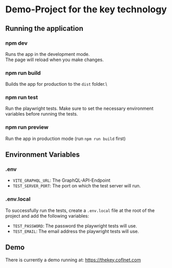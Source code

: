 # Demo-Project for the key technology

## Running the application

### npm dev

Runs the app in the development mode.\
The page will reload when you make changes.

### npm run build

Builds the app for production to the `dist` folder.\

### npm run test

Run the playwright tests. Make sure to set the necessary environment variables before running the tests.

### npm run preview

Run the app in production mode (run `npm run build` first)

## Environment Variables

### .env

-   `VITE_GRAPHQL_URL`: The GraphQL-API-Endpoint
-   `TEST_SERVER_PORT`: The port on which the test server will run.

### .env.local

To successfully run the tests, create a `.env.local` file at the root of the project and add the following variables:

-   `TEST_PASSWORD`: The password the playwright tests will use.
-   `TEST_EMAIL`: The email address the playwright tests will use.

## Demo

There is currently a demo running at: https://thekey.coflnet.com
